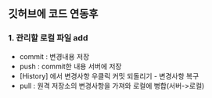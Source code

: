 ## 깃허브에 코드 연동후
### 1. 관리할 로컬 파일 add
- commit : 변경내용 저장   
- push : commit한 내용 서버에 저장     
- [History] 에서 변경사항 우클릭 커밋 되돌리기 - 변경사항 복구   
- pull : 원격 저장소의 변경사항을 가져와 로컬에 병합(서버->로컬)
